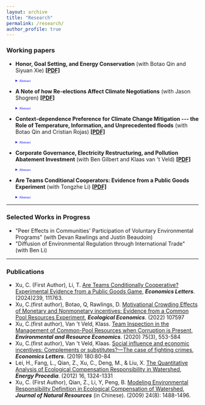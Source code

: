 ```yaml
---
layout: archive
title: "Research"
permalink: /research/
author_profile: true
---
```


### Working papers

- **Honor, Goal Setting, and Energy Conservation** (with Botao Qin and Siyuan Xie)
[**[PDF]**](/papers/Honor_and_goal(1).pdf) 

   <details style="font-size:80%; font-family:Verdana; width =20%;">  <summary style="color:blue; font-family:courier; font-size:80%; font-family:Verdana; width=80%;"> Abstract </summary>As Schelling conjectured, domestic political constraints affect the outcomes of negotiations over international public goods, e.g., greenhouse gas mitigation. Current literature suggests both total contributions (home plus foreign country) and home country contributions in a Presidential system subject to a Senate ratification constraint (e.g., U.S.) never exceed those under a home country without domestic constraints (e.g., authoritarian regime like China).  Herein we show how this result is reversed by adding another realistic constraint to the Presidential system—a re-election constraint.  We find that total contributions and home country contributions with both constraints can exceed those under a system without any domestic constraints. </details>  

   
- **A Note of how Re-elections Affect Climate Negotiations** (with Jason Shogren)
[**[PDF]**](/papers/Two_level_game_Charlie.pdf) 

   <details style="font-size:80%; font-family:Verdana; width =20%;">  <summary style="color:blue; font-family:courier; font-size:80%; font-family:Verdana; width=80%;"> Abstract </summary>As Schelling conjectured, domestic political constraints affect the outcomes of negotiations over international public goods, e.g., greenhouse gas mitigation. Current literature suggests both total contributions (home plus foreign country) and home country contributions in a Presidential system subject to a Senate ratification constraint (e.g., U.S.) never exceed those under a home country without domestic constraints (e.g., authoritarian regime like China).  Herein we show how this result is reversed by adding another realistic constraint to the Presidential system—a re-election constraint.  We find that total contributions and home country contributions with both constraints can exceed those under a system without any domestic constraints. </details>  

  
- **Context-dependence Preference for Climate Change Mitigation --- the Role of Temperature, Information, and Unprecedented floods** (with Botao Qin and Cristian Rojas)
[**[PDF]**](/papers/Reference_point_climate_change(1).pdf) 
    <details style="font-size:80%; font-family:Verdana; width =20%;">  <summary style="color:blue; font-family:courier; font-size:80%; font-family:Verdana; width=80%;"> Abstract </summary>The experimental valuation literature has found that people’s preferences are context-dependent. This paper examines the effects of three different contexts—weather seasons, information, and an unprecedented flooding event—on people’s preference for climate change mitigation. We conducted an online choice experiment in China in both warm and cool seasons.  We also explored whether providing information on climate change consequences  and an unprecedented flooding event  would affect this valuation. Using a mixed logit model and Poe test, we found no significant treatment effects of seasons and information for most of the attributes except for ‘frequency of typhoons’ and ‘costs’. However, we find that when provided with information, respondents’ Willingness to Pay (WTP) for climate change mitigation in general is significantly higher during the cool season than the warm season. In addition, in the warm season, providing information on climate change consequences reduces the WTP for climate change mitigation in general. However, during the cool season, providing information on climate change consequences increases respondents’ WTP for reducing the duration of heatwaves and decreasing biodiversity loss. Finally, we found that the unprecedented flooding event did not change participants’ valuation of climate change mitigation when provided with information on climate change consequences. </details>    

- **Corporate Governance, Electricity Restructuring, and Pollution Abatement Investment** (with Ben Gilbert and Klaas van 't Veld)
[**[PDF]**](/papers/charlie_jmp.pdf) 
    <details style="font-size:80%; font-family:Verdana; width =20%;">  <summary style="color:blue; font-family:courier; font-size:80%; font-family:Verdana; width=80%;"> Abstract </summary>This paper aims to answer whether the strength of corporate governance, relative to a firm’s financial structure and regulatory environment, affects its cost of capital for abatement investment aimed at complying with environmental regulation. Specifically, we study the U.S. electricity industry’s compliance with a major U.S. emissions trading program. We find that two of three well-known governance indices have no relationship to the implied cost of abatement capital. For the one index that does show a relationship, results suggest that limiting shareholder power—rather than giving shareholders more power—may reduce the cost of capital. These results are on contrary to the conventional wisdom that “the most important benefit of good governance is to raise capital at better terms” (Doidge et al., 2007). These also imply that investor activism aimed at improving firms’ corporate governance might impede their environmental progress. That is, ESG investing might have goals that are in conflict with each other. We also find that the impacts of a firm’s corporate governance on its cost of capital depend on the electricity restructuring status of plants the company owns. Improving governance raises the cost of capital for abatement investment in deregulated plants but has no significant impacts on regulated plants. This is consistent with the fact that regulated plants are allowed to recover capital costs through raising electricity prices, and are thus less dependent on governance quality to raise capital. </details>    
   

- **Are Teams Conditional Cooperators: Evidence from a Public Goods Experiment** (with Tongzhe Li)
[**[PDF]**](/papers/JMP_group_social_norm.pdf) 
     <details style="font-size:80%; font-family:Verdana; width =20%;">  <summary style="color:blue; font-family:courier; font-size:80%; font-family:Verdana; width=80%;"> Abstract </summary>  We study whether teams are conditional cooperators in a one-shot public goods game and to what extent this conditionality differs from that when the decisions are made by individuals. We find teams under a majority rule do not exhibit significantly different levels of conditionally cooperative behavior than individuals in isolation. In addition, when a team representative makes a decision for the whole team, it exhibits... we find teams under a random representative rule are less conditionally cooperative than teams under a majority rule. This result implies majority rule enhances conditional cooperation compared to a random representative rule. This thereby may lead to more prosocial outcomes which is indeed what our experiment finds. </details>
     
---

### Selected Works in Progress
<!-- a comment -->
- "Peer Effects in Communities' Participation of Voluntary Environmental Programs" (with Devan Rawlings and Justin Beaudoin) 
- "Diffusion of Environmental Regulation through International Trade" (with Ben Li)

---

### Publications 
- Xu, C. (First Author), Li, T.  [Are Teams Conditionally Cooperative? Experimental Evidence from a Public Goods Game](https://www.sciencedirect.com/science/article/abs/pii/S0165176524002477#:~:text=Using%20a%20laboratory%20experiment%2C%20we,cooperative%20than%20individuals%20in%20isolation.), ***Economics Letters***. (2024)239, 111763.
- Xu, C.(first author), Botao, Q, Rawlings, D. [Motivational Crowding Effects of Monetary and Nonmonetary incentives: Evidence from a Common Pool Resources Experiment](https://www.sciencedirect.com/science/article/pii/S0921800922002580),  ***Ecological Economics***. (2022) 107597 
- Xu, C.(first author), Van 't Veld, Klass. [Team Inspection in the Management of Common-Pool Resources when Corruption is Present](https://link.springer.com/content/pdf/10.1007/s10640-019-00399-8.pdf), ***Environmental and Resource Economics***. (2020) 75(3), 553-584
- Xu, C.(first author), Van 't Veld, Klaas. [Social influence and economic incentives: Complements or substitutes?—The case of fighting crimes](https://www.sciencedirect.com/science/article/pii/S0165176519301363), ***Economics Letters***.  (2019) 180:80-84
- Lei, H., Fang, L., Qian, Z., Xu, C., Deng, M., & Liu, X. [The Quantitative Analysis of Ecological Compensation Responsibility in Watershed](https://www.sciencedirect.com/science/article/pii/S1876610212002226), ***Energy Procedia***. (2012) 16, 1324-1331
- Xu, C. (First Author), Qian, Z., Li, Y, Peng, B. [Modeling Environmental Responsibility Definition in Ecological Compensation of Watershed](https://www.jnr.ac.cn/EN/10.11849/zrzyxb.2009.08.018), ***Journal of Natural Resources*** (in Chinese). (2009) 24(8): 1488-1496.
    

